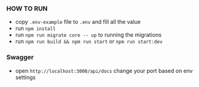 ### HOW TO RUN
- copy `.env-example` file to `.env` and fill all the value
- run `npm install`
- run `npm run migrate core -- up` to running the migrations
- run `npm run build && npm run start` or `npm run start:dev`

### Swagger
- open `http://localhost:3000/api/docs` change your port based on env settings

